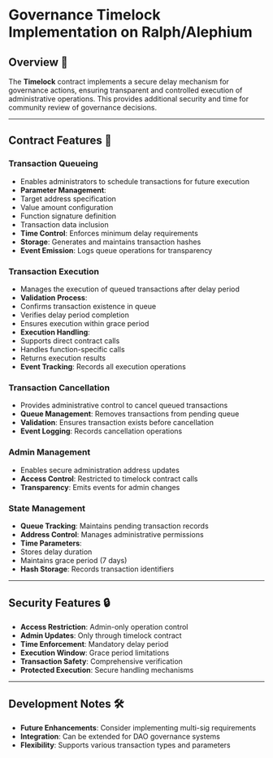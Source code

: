 # Governance Timelock Implementation on Ralph/Alephium

## Overview 🎯
The **Timelock** contract implements a secure delay mechanism for governance actions, ensuring transparent and controlled execution of administrative operations. This provides additional security and time for community review of governance decisions.

---

## Contract Features 🚀

### **Transaction Queueing**
- Enables administrators to schedule transactions for future execution
- **Parameter Management**: 
 - Target address specification
 - Value amount configuration
 - Function signature definition
 - Transaction data inclusion
- **Time Control**: Enforces minimum delay requirements
- **Storage**: Generates and maintains transaction hashes
- **Event Emission**: Logs queue operations for transparency

### **Transaction Execution**
- Manages the execution of queued transactions after delay period
- **Validation Process**:
 - Confirms transaction existence in queue
 - Verifies delay period completion
 - Ensures execution within grace period
- **Execution Handling**:
 - Supports direct contract calls
 - Handles function-specific calls
 - Returns execution results
- **Event Tracking**: Records all execution operations

### **Transaction Cancellation**
- Provides administrative control to cancel queued transactions
- **Queue Management**: Removes transactions from pending queue
- **Validation**: Ensures transaction exists before cancellation
- **Event Logging**: Records cancellation operations

### **Admin Management**
- Enables secure administration address updates
- **Access Control**: Restricted to timelock contract calls
- **Transparency**: Emits events for admin changes

### **State Management**
- **Queue Tracking**: Maintains pending transaction records
- **Address Control**: Manages administrative permissions
- **Time Parameters**: 
 - Stores delay duration
 - Maintains grace period (7 days)
- **Hash Storage**: Records transaction identifiers

---

## Security Features 🔒
- **Access Restriction**: Admin-only operation control
- **Admin Updates**: Only through timelock contract
- **Time Enforcement**: Mandatory delay period
- **Execution Window**: Grace period limitations
- **Transaction Safety**: Comprehensive verification
- **Protected Execution**: Secure handling mechanisms

---

## Development Notes 🛠️
- **Future Enhancements**: Consider implementing multi-sig requirements
- **Integration**: Can be extended for DAO governance systems
- **Flexibility**: Supports various transaction types and parameters